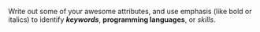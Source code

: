 Write out some of your awesome attributes, and use emphasis (like bold or italics) to identify __*keywords*__, __programming languages__, or _skills_. 
